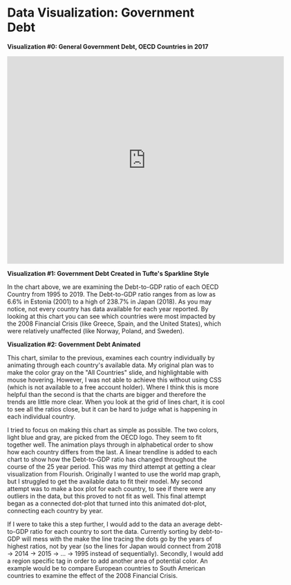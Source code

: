 <h1>Data Visualization: Government Debt</h1>

<b> Visualization #0: General Government Debt, OECD Countries in 2017</b>
<iframe src="https://data.oecd.org/chart/61Cj" width="640" height="480" style="border: 0" mozallowfullscreen="true" webkitallowfullscreen="true" allowfullscreen="true">OECD Chart: General government debt, Total, % of GDP, Annual, 2017</iframe>


<b> Visualization #1: Government Debt Created in Tufte's Sparkline Style </b>
<div class="flourish-embed flourish-chart" data-src="visualisation/3148409" data-url="https://flo.uri.sh/visualisation/3148409/embed"><script src="https://public.flourish.studio/resources/embed.js"></script></div>


In the chart above, we are examining the Debt-to-GDP ratio of each OECD Country from 1995 to 2019. The Debt-to-GDP ratio ranges from as low as 6.6% in Estonia (2001) to a high of 238.7% in Japan (2018). As you may notice, not every country has data available for each year reported. By looking at this chart you can see which countries were most impacted by the 2008 Financial Crisis (like Greece, Spain, and the United States), which were relatively unaffected (like Norway, Poland, and Sweden).


<b> Visualization #2: Government Debt Animated</b>
<div class="flourish-embed flourish-scatter" data-src="visualisation/3150106" data-url="https://flo.uri.sh/visualisation/3150106/embed"><script src="https://public.flourish.studio/resources/embed.js"></script></div>


This chart, similar to the previous, examines each country individually by animating through each country's available data. My original plan was to make the color gray on the "All Countries" slide, and highlightable with mouse hovering. However, I was not able to achieve this without using CSS (which is not available to a free account holder). Where I think this is more helpful than the second is that the charts are bigger and therefore the trends are little more clear. When you look at the grid of lines chart, it is cool to see all the ratios close, but it can be hard to judge what is happening in each individual country.

I tried to focus on making this chart as simple as possible. The two colors, light blue and gray, are picked from the OECD logo. They seem to fit together well. The animation plays through in alphabetical order to show how each country differs from the last. A linear trendline is added to each chart to show how the Debt-to-GDP ratio has changed throughout the course of the 25 year period. This was my third attempt at getting a clear visualization from Flourish. Originally I wanted to use the world map graph, but I struggled to get the available data to fit their model. My second attempt was to make a box plot for each country, to see if there were any outliers in the data, but this proved to not fit as well. This final attempt began as a connected dot-plot that turned into this animated dot-plot, connecting each country by year.

If I were to take this a step further, I would add to the data an average debt-to-GDP ratio for each country to sort the data. Currently sorting by debt-to-GDP will mess with the make the line tracing the dots go by the years of highest ratios, not by year (so the lines for Japan would connect from 2018 -> 2014 -> 2015 -> ... -> 1995 instead of sequentially). Secondly, I would add a region specific tag in order to add another area of potential color. An example would be to compare European countries to South American countries to examine the effect of the 2008 Financial Crisis.
